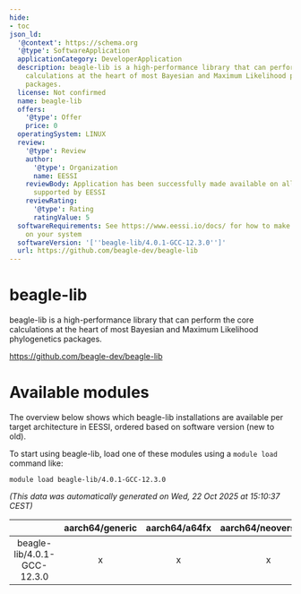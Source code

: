 ```yaml
---
hide:
- toc
json_ld:
  '@context': https://schema.org
  '@type': SoftwareApplication
  applicationCategory: DeveloperApplication
  description: beagle-lib is a high-performance library that can perform the core
    calculations at the heart of most Bayesian and Maximum Likelihood phylogenetics
    packages.
  license: Not confirmed
  name: beagle-lib
  offers:
    '@type': Offer
    price: 0
  operatingSystem: LINUX
  review:
    '@type': Review
    author:
      '@type': Organization
      name: EESSI
    reviewBody: Application has been successfully made available on all architectures
      supported by EESSI
    reviewRating:
      '@type': Rating
      ratingValue: 5
  softwareRequirements: See https://www.eessi.io/docs/ for how to make EESSI available
    on your system
  softwareVersion: '[''beagle-lib/4.0.1-GCC-12.3.0'']'
  url: https://github.com/beagle-dev/beagle-lib
---
```


beagle-lib
==========


beagle-lib is a high-performance library that can perform the core calculations at the heart of most Bayesian and Maximum Likelihood phylogenetics packages.

https://github.com/beagle-dev/beagle-lib
# Available modules


The overview below shows which beagle-lib installations are available per target architecture in EESSI, ordered based on software version (new to old).

To start using beagle-lib, load one of these modules using a `module load` command like:

```shell
module load beagle-lib/4.0.1-GCC-12.3.0
```

*(This data was automatically generated on Wed, 22 Oct 2025 at 15:10:37 CEST)*

| |aarch64/generic|aarch64/a64fx|aarch64/neoverse_n1|aarch64/neoverse_v1|aarch64/nvidia/grace|x86_64/generic|x86_64/amd/zen2|x86_64/amd/zen3|x86_64/amd/zen4|x86_64/intel/cascadelake|x86_64/intel/haswell|x86_64/intel/icelake|x86_64/intel/sapphirerapids|x86_64/intel/skylake_avx512|
| :---: | :---: | :---: | :---: | :---: | :---: | :---: | :---: | :---: | :---: | :---: | :---: | :---: | :---: | :---: |
|beagle-lib/4.0.1-GCC-12.3.0|x|x|x|x|x|x|x|x|x|x|x|x|x|x|
